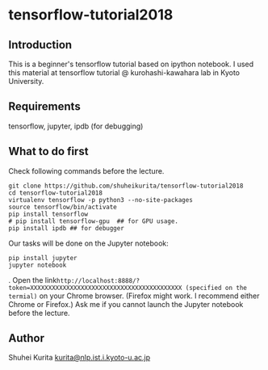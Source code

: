 # tensorflow-tutorial2018

## Introduction ##
This is a beginner's tensorflow tutorial based on ipython notebook.
I used this material at tensorflow tutorial @ kurohashi-kawahara lab in Kyoto University.

## Requirements ##
tensorflow,
jupyter,
ipdb (for debugging)

## What to do first ##
Check following commands before the lecture.
```
git clone https://github.com/shuheikurita/tensorflow-tutorial2018
cd tensorflow-tutorial2018
virtualenv tensorflow -p python3 --no-site-packages
source tensorflow/bin/activate
pip install tensorflow
# pip install tensorflow-gpu  ## for GPU usage.
pip install ipdb ## for debugger
```
Our tasks will be done on the Jupyter notebook:
```
pip install jupyter
jupyter notebook
```
. Open the link`http://localhost:8888/?token=XXXXXXXXXXXXXXXXXXXXXXXXXXXXXXXXXXXXXXXXXX (specified on the termial)` on your Chrome browser. (Firefox might work. I recommend either Chrome or Firefox.)
Ask me if you cannot launch the Jupyter notebook before the lecture.

## Author ##
Shuhei Kurita kurita@nlp.ist.i.kyoto-u.ac.jp

